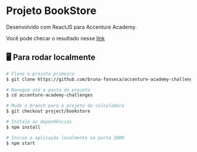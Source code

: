 # Projeto BookStore

Desenvolvido com ReactJS para Accenture Academy.

Você pode checar o resultado nesse [link](https://bookstore-beco-diagonal.netlify.app/)

## 🖥️ Para rodar localmente

``` bash
# Clone o projeto primeiro
$ git clone https://github.com/bruna-fonseca/accenture-academy-challenges.git

# Navegue até a pasta do projeto
$ cd accenture-academy-challenges

# Mude a branch para o projeto da calculadora
$ git checkout project/bookstore

# Instale as dependências
$ npm install

# Inicie a aplicação localmente na porta 3000
$ npm start


```